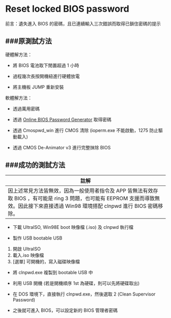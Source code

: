 # Reset locked BIOS password

<script type="text/javascript" src="../js/general.js"></script>

前言：遺失進入 BIOS 的密碼，且已連續輸入三次錯誤而取得已鎖住密碼的提示

###原測試方法
---

硬體解方法：

* 將 BIOS 電池取下閒置超過 1 小時

* 過程幾次長按開機紐進行硬體放電

* 將主機板 JUMP 重新安裝

軟體解方法：

* 透過萬用密碼

* 透過 [Online BIOS Password Generator](https://bios-pw.org/) 取得密碼

* 透過 Cmospwd_win 進行 CMOS 清除 (ioperm.exe 不能啟動，1275 防止驅動載入)

* 透過 CMOS De-Animator v3 進行完整抹除 BIOS

###成功的測試方法
---

| 註解 |
| -- |
| 因上述常見方法皆無效，因為一般使用者指令及 APP 皆無法有效存取 BIOS ，有可能是 ring 3 問題，也可能有 EEPROM 支援而導致無效。因此接下來直接透過 Win98 環境搭配 clnpwd 進行 BIOS 密碼移除。 |

* 下載 UltraISO, Win98E boot 映像檔 (.iso) 及 clnpwd 執行檔

* 製作 USB bootable USB
1. 開啟 UltraISO
2. 載入.iso 映像檔
3. [選單] 可開機的，寫入磁碟映像檔

* 將 clnpwd.exe 複製到 bootable USB 中

* 利用 USB 開機 (若是開機順序 1st 為硬碟，則可以先將硬碟取出)

* 在 DOS 環境下，直接執行 clnpwd.exe，然後選取 2 (Clean Supervisor Password)

* 之後就可進入 BIOS，可以設定新的 BIOS 管理者密碼
